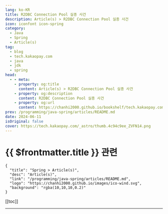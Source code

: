 ```yaml
---
lang: ko-KR
title: R2DBC Connection Pool 실종 사건
description: Article(s) > R2DBC Connection Pool 실종 사건
icon: iconfont icon-spring
category: 
  - Java
  - Spring
  - Article(s)
tag: 
  - blog
  - tech.kakaopay.com
  - java
  - jdk
  - spring
head:
  - - meta:
    - property: og:title
      content: Article(s) > R2DBC Connection Pool 실종 사건
    - property: og:description
      content: R2DBC Connection Pool 실종 사건
    - property: og:url
      content: https://chanhi2000.github.io/bookshelf/tech.kakaopay.com/r2dbc-connection-pool-missing.html
prev: /programming/java-spring/articles/README.md
date: 2024-06-11
isOriginal: false
cover: https://tech.kakaopay.com/_astro/thumb.4c94c9ee_ZVFN14.png
---
```


# {{ $frontmatter.title }} 관련

```component VPCard
{
  "title": "Spring > Article(s)",
  "desc": "Article(s)",
  "link": "/programming/java-spring/articles/README.md",
  "logo": "https://chanhi2000.github.io/images/ico-wind.svg",
  "background": "rgba(10,10,10,0.2)"
}
```

[[toc]]

---

<SiteInfo
  name="R2DBC Connection Pool 실종 사건 (1) 디자인을 코드로 만들어보자!"
  desc="Spring Boot 애플리케이션 시작 시 R2DBC Connection Pool이 초기화되지 않는 원인과 해결 방법, 그리고 IntelliJ가 문제 해결에 미친 영향에 대해 소개합니다...."
  url="https://tech.kakao.com/posts/r2dbc-connection-pool-missing"
  logo="https://tech.kakaopay.com/favicon.ico"
  preview="https://tech.kakaopay.com/_astro/thumb.4c94c9ee_ZVFN14.png"/>

<!-- TODO: 작성 -->
